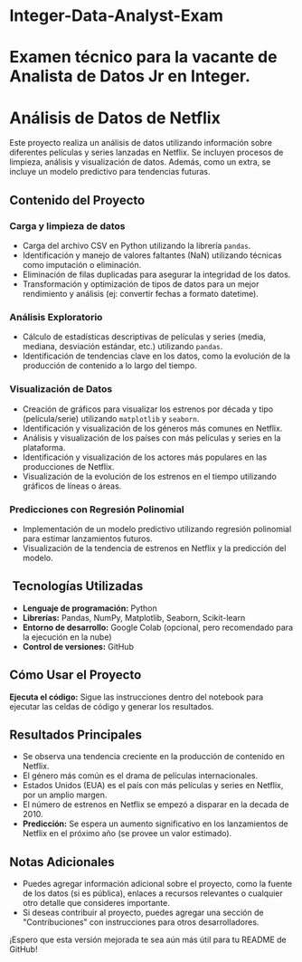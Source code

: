 # Integer-Data-Analyst-Exam
# Examen técnico para la vacante de Analista de Datos Jr en Integer.
# Análisis de Datos de Netflix

Este proyecto realiza un análisis de datos utilizando información sobre diferentes películas y series lanzadas en Netflix. Se incluyen procesos de limpieza, análisis y visualización de datos. Además, como un extra, se incluye un modelo predictivo para tendencias futuras.

##  Contenido del Proyecto

### Carga y limpieza de datos

*   Carga del archivo CSV en Python utilizando la librería `pandas`.
*   Identificación y manejo de valores faltantes (NaN) utilizando técnicas como imputación o eliminación.
*   Eliminación de filas duplicadas para asegurar la integridad de los datos.
*   Transformación y optimización de tipos de datos para un mejor rendimiento y análisis (ej: convertir fechas a formato datetime).

### Análisis Exploratorio

*   Cálculo de estadísticas descriptivas de películas y series (media, mediana, desviación estándar, etc.) utilizando `pandas`.
*   Identificación de tendencias clave en los datos, como la evolución de la producción de contenido a lo largo del tiempo.

### Visualización de Datos

*   Creación de gráficos para visualizar los estrenos por década y tipo (película/serie) utilizando `matplotlib` y `seaborn`.
*   Identificación y visualización de los géneros más comunes en Netflix.
*   Análisis y visualización de los países con más películas y series en la plataforma.
*   Identificación y visualización de los actores más populares en las producciones de Netflix.
*   Visualización de la evolución de los estrenos en el tiempo utilizando gráficos de líneas o áreas.

### Predicciones con Regresión Polinomial

*   Implementación de un modelo predictivo utilizando regresión polinomial para estimar lanzamientos futuros.
*   Visualización de la tendencia de estrenos en Netflix y la predicción del modelo.

## ️ Tecnologías Utilizadas

*   **Lenguaje de programación:** Python
*   **Librerías:** Pandas, NumPy, Matplotlib, Seaborn, Scikit-learn
*   **Entorno de desarrollo:** Google Colab (opcional, pero recomendado para la ejecución en la nube)
*   **Control de versiones:** GitHub

##  Cómo Usar el Proyecto

**Ejecuta el código:** Sigue las instrucciones dentro del notebook para ejecutar las celdas de código y generar los resultados.

##  Resultados Principales

*   Se observa una tendencia creciente en la producción de contenido en Netflix.
*   El género más común es el drama de películas internacionales.
*   Estados Unidos (EUA) es el país con más películas y series en Netflix, por un amplio margen.
*   El número de estrenos en Netflix se empezó a disparar en la decada de 2010.
*   **Predicción:** Se espera un aumento significativo en los lanzamientos de Netflix en el próximo año (se provee un valor estimado).

##  Notas Adicionales

*   Puedes agregar información adicional sobre el proyecto, como la fuente de los datos (si es pública), enlaces a recursos relevantes o cualquier otro detalle que consideres importante.
*   Si deseas contribuir al proyecto, puedes agregar una sección de "Contribuciones" con instrucciones para otros desarrolladores.

¡Espero que esta versión mejorada te sea aún más útil para tu README de GitHub!
